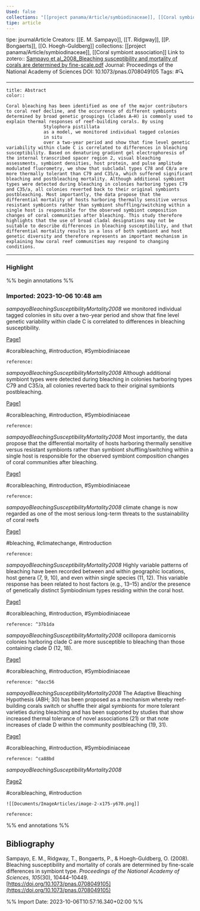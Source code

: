 ```yaml
---
Used: false
collections: "[[project panama/Article/symbiodinaceae]], [[Coral symbiont association]]"
tipe: article
---
```

tipe: journalArticle
Creators: [[E. M. Sampayo]], [[T. Ridgway]], [[P. Bongaerts]], [[O. Hoegh-Guldberg]]
collections: [[project panama/Article/symbiodinaceae]], [[Coral symbiont association]]
Link to zotero:: [Sampayo et al_2008_Bleaching susceptibility and mortality of corals are determined by fine-scale.pdf](zotero://select/library/items/HJ2S5EYR)
Journal: Proceedings of the National Academy of Sciences
DOI: 10.1073/pnas.0708049105
Tags: #🔍

---
```ad-note
title: Abstract
color:: 

Coral bleaching has been identified as one of the major contributors to coral reef decline, and the occurrence of different symbionts determined by broad genetic groupings (clades A–H) is commonly used to explain thermal responses of reef-building corals. By using
              Stylophora pistillata
              as a model, we monitored individual tagged colonies
              in situ
              over a two-year period and show that fine level genetic variability within clade C is correlated to differences in bleaching susceptibility. Based on denaturing gradient gel electrophoresis of the internal transcribed spacer region 2, visual bleaching assessments, symbiont densities, host protein, and pulse amplitude modulated fluorometry, we show that subcladal types C78 and C8/a are more thermally tolerant than C79 and C35/a, which suffered significant bleaching and postbleaching mortality. Although additional symbiont types were detected during bleaching in colonies harboring types C79 and C35/a, all colonies reverted back to their original symbionts postbleaching. Most importantly, the data propose that the differential mortality of hosts harboring thermally sensitive versus resistant symbionts rather than symbiont shuffling/switching within a single host is responsible for the observed symbiont composition changes of coral communities after bleaching. This study therefore highlights that the use of broad cladal designations may not be suitable to describe differences in bleaching susceptibility, and that differential mortality results in a loss of both symbiont and host genetic diversity and therefore represents an important mechanism in explaining how coral reef communities may respond to changing conditions.

```

---
### Highlight

%% begin annotations %%



### Imported: 2023-10-06 10:48 am

*sampayoBleachingSusceptibilityMortality2008*
	we monitored individual tagged colonies in situ over a two-year period and show that fine level genetic variability within clade C is correlated to differences in bleaching susceptibility. 
	
[Page1](zotero://open-pdf/library/items/HJ2S5EYR?page=1&a=57K4TER5)
	
	
#coralbleaching, #introduction, #Symbiodiniaceae
	
	
	reference:

*sampayoBleachingSusceptibilityMortality2008*
	Although additional symbiont types were detected during bleaching in colonies harboring types C79 and C35/a, all colonies reverted back to their original symbionts postbleaching. 
	
[Page1](zotero://open-pdf/library/items/HJ2S5EYR?page=1&a=M6WZUFFP)
	
	
#coralbleaching, #introduction, #Symbiodiniaceae
	
	
	reference:

*sampayoBleachingSusceptibilityMortality2008*
	Most importantly, the data propose that the differential mortality of hosts harboring thermally sensitive versus resistant symbionts rather than symbiont shuffling/switching within a single host is responsible for the observed symbiont composition changes of coral communities after bleaching. 
	
[Page1](zotero://open-pdf/library/items/HJ2S5EYR?page=1&a=ZQ6MELJL)
	
	
#coralbleaching, #introduction, #Symbiodiniaceae
	
	
	reference:

*sampayoBleachingSusceptibilityMortality2008*
	climate change is now regarded as one of the most serious long-term threats to the sustainability of coral reefs 
	
[Page1](zotero://open-pdf/library/items/HJ2S5EYR?page=1&a=6TUEN4XQ)
	
	
#bleaching, #climatechange, #introduction
	
	
	reference:

*sampayoBleachingSusceptibilityMortality2008*
	Highly variable patterns of bleaching have been recorded between and within geographic locations, host genera (7, 9, 10), and even within single species (11, 12). This variable response has been related to host factors (e.g., 13–15) and/or the presence of genetically distinct Symbiodinium types residing within the coral host. 
	
[Page1](zotero://open-pdf/library/items/HJ2S5EYR?page=1&a=VXAPN77R)
	
	
#coralbleaching, #introduction, #Symbiodiniaceae
	
	
	reference: ^37b1da

*sampayoBleachingSusceptibilityMortality2008*
	ocillopora damicornis colonies harboring clade C are more susceptible to bleaching than those containing clade D (12, 18). 
	
[Page1](zotero://open-pdf/library/items/HJ2S5EYR?page=1&a=QVLPVHBU)
	
	
#coralbleaching, #introduction, #Symbiodiniaceae
	
	
	reference: ^dacc56

*sampayoBleachingSusceptibilityMortality2008*
	The Adaptive Bleaching Hypothesis (ABH; 30) has been proposed as a mechanism whereby reef-building corals switch or shuffle their algal symbionts for more tolerant varieties during bleaching and has been supported by studies that show increased thermal tolerance of novel associations (21) or that note increases of clade D within the community postbleaching (19, 31). 
	
[Page1](zotero://open-pdf/library/items/HJ2S5EYR?page=1&a=M28EJ6TM)
	
	
#coralbleaching, #introduction, #Symbiodiniaceae
	
	
	reference: ^ca88bd

*sampayoBleachingSusceptibilityMortality2008*
	 
	
[Page2](zotero://open-pdf/library/items/HJ2S5EYR?page=2&a=EZ45U88T)
	
	
#coralbleaching, #introduction
	
	
	![[Documents/ImageArticles/image-2-x175-y670.png]] 
	
	reference:


%% end annotations %%

## Bibliography

Sampayo, E. M., Ridgway, T., Bongaerts, P., & Hoegh-Guldberg, O. (2008). Bleaching susceptibility and mortality of corals are determined by fine-scale differences in symbiont type. _Proceedings of the National Academy of Sciences_, _105_(30), 10444–10449. [https://doi.org/10.1073/pnas.0708049105](https://doi.org/10.1073/pnas.0708049105)

%% Import Date: 2023-10-06T10:57:16.340+02:00 %%
